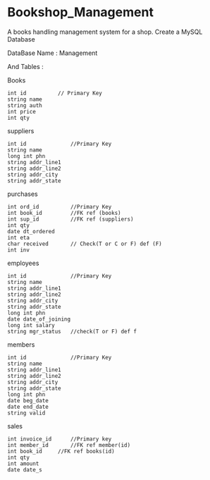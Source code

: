 # Bookshop_Management
A books handling management system for a shop.
Create a MySQL Database

DataBase Name : Management

And Tables : 

Books

    int id			// Primary Key
	string name
	string auth
	int price
	int qty

suppliers

	int id				//Primary Key
	string name
	long int phn
	string addr_line1
	string addr_line2
	string addr_city
	string addr_state

purchases

	int ord_id			//Primary Key
	int book_id		    //FK ref (books)
	int sup_id			//FK ref (suppliers)
	int qty
	date dt_ordered
	int eta
	char received		// Check(T or C or F) def (F)
	int inv

employees

	int id				//Primary Key
	string name
	string addr_line1
	string addr_line2
	string addr_city
	string addr_state
	long int phn
	date date_of_joining
	long int salary
	string mgr_status	//check(T or F) def f

members

    int id				//Primary Key
	string name
	string addr_line1
	string addr_line2
	string addr_city
	string addr_state
	long int phn
	date beg_date
	date end_date
	string valid

sales

	int invoice_id		//Primary key
    int member_id		//FK ref member(id)
	int book_id		//FK ref books(id)
	int qty
	int amount
	date date_s
